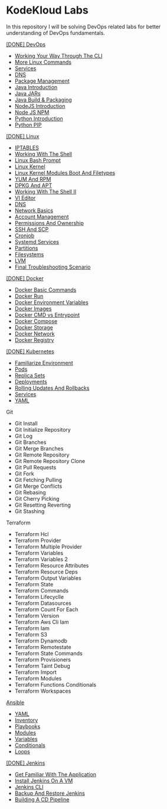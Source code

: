 # KodeKloud Labs

In this repository I will be solving DevOps related labs for better understanding of DevOps fundamentals.

[[DONE] DevOps](DevOps/devops.md)

- [Working Your Way Through The CLI](/DevOps/Dns/dns.md)
- [More Linux Commands](DevOps/More%20Linux%20Commands/more_linux_commands.md)
- [Services](DevOps/Services/services.md)
- [DNS](DevOps/Dns/dns.md)
- [Package Management](DevOps/Package%20Management/package_management.md)
- [Java Introduction](DevOps/Java%20Introduction/java_introduction.md)
- [Java JARs ](DevOps/Java%20JARs/java_jars.md)
- [Java Build & Packaging](DevOps/Java%20Build%20&%20Packages/java_build_and_packages.md)
- [NodeJS Introduction](DevOps/Node%20JS%20Introduction//node_js_introduction.md)
- [Node JS NPM](DevOps/Java%20JS%20NPM/java_js_npm.md)
- [Python Introduction](DevOps/Python%20Introduction/python_introduction.md)
- [Python PIP](DevOps/Python%20PIP/python_pip.md)
    
[[DONE] Linux](Linux/linux.md)

- [IPTABLES](Linux/IPTABLES/iptables.md)
- [Working With The Shell](Linux/Working%20With%20The%20Shell/working_with_the_shell.md)
- [Linux Bash Prompt](Linux/Linux%20Bash%20Prompt/linux_bash_prompt.md)
- [Linux Kernel](Linux/Linux%20Kernel/linux_kernel.md)
- [Linux Kernel Modules Boot And Filetypes](Linux/Linux%20Kernel%20Modules%20Boot%20And%20Filetypes/linux_kernel_modules_boot_and_filetypes.md)
- [YUM And RPM](Linux/YUM%20And%20RPM/yum_and_rpm.md)
- [DPKG And APT](Linux/DPKG%20And%20APT/dpkg_and_apt.md)
- [Working With The Shell II](Linux/Working%20With%20The%20Shell%20II/working_with_the_shell_ii.md)
- [VI Editor](Linux/VI%20Editor/vi_editor.md)
- [DNS](Linux/DNS/dns.md)
- [Network Basics](Linux/Network%20Basics/network_basics.md)
- [Account Management](Linux/Account%20Management/account_management.md)
- [Permissions And Ownership](Linux/Permissions%20And%20Ownership/permissions_and_ownership.md)
- [SSH And SCP](Linux/SSH%20And%20SCP/ssh_and_scp.md)
- [Cronjob](Linux/Cronjob/cronjob.md)
- [Systemd Services](Linux/Systemd%20Services/systemd_services.md)
- [Partitions](Linux/Partitions/partitions.md)
- [Filesystems](Linux/Filesystems/filesystems.md)
- [LVM](Linux/LVM/lvm.md)
- [Final Troubleshooting Scenario](Linux/Final%20Troubleshooting%20Scenario/final_throubleshooting_scenario.md)

[[DONE] Docker](Docker/docker.md)

- [Docker Basic Commands](Docker/Docker%20Basic%20Commands//docker_basic_commands.md)
- [Docker Run](Docker/Docker%20Run/docker_run.md)
- [Docker Environment Variables](Docker/Docker%20Environment%20Variables/docker_environment_variables.md)
- [Docker Images](Docker/Docker%20Images/docker_images.md)
- [Docker CMD vs Entrypoint](Docker/Docker%20CMD%20vs%20Entrypoint/docker_cmd_vs_entrypoint.md)
- [Docker Compose](Docker/Docker%20Compose/docker_compose.md)
- [Docker Storage](Docker/Docker%20Storage/docker_storage.md)
- [Docker Network](Docker/Docker%20Network/docker_network.md)
- [Docker Registry](Docker/Docker%20Registry/docker_registry.md)

[[DONE] Kubernetes](Kubernetes/kubernetes.md)

- [Familiarize Environment](Kubernetes/Familiarize%20Environment/familiarize_environment.md)
- [Pods](Kubernetes/Pods/pods.md)
- [Replica Sets](Kubernetes/Replica%20Sets/replica_sets.md)
- [Deployments](Kubernetes/Deployments/deployments.md)
- [Rolling Updates And Rollbacks](Kubernetes/Rolling%20Updates%20And%20Rollbacks/rolling_updates_and_rollbacks.md)
- [Services](Kubernetes/Services/services.md)
- [YAML](Kubernetes/YAML/yaml.md) 

Git 

- Git Install
- Git Initialize Repository
- Git Log
- Git Branches
- Git Merge Branches
- Git Remote Repository
- Git Remote Repository Clone
- Git Pull Requests
- Git Fork
- Git Fetching Pulling
- Git Merge Conflicts
- Git Rebasing
- Git Cherry Picking
- Git Resetting Reverting
- Git Stashing

Terraform

- Terraform Hcl
- Terraform Provider
- Terraform Multiple Provider
- Terraform Variables
- Terraform Variables 2
- Terraform Resource Attributes
- Terraform Resource Deps
- Terraform Output Variables
- Terraform State
- Terraform Commands
- Terraform Lifecyclle
- Terraform Datasources
- Terraform Count For Each
- Terraform Version 
- Terraform Aws Cli Iam
- Terraform Iam
- Terraform S3
- Terraform Dynamodb
- Terraform Remotestate
- Terraform State Commands
- Terraform Provisioners
- Terraform Taint Debug
- Terraform Import
- Terraform Modules
- Terraform Functions Conditionals
- Terraform Workspaces

[Ansible](Ansible/ansible.md)

- [YAML](Ansible/YAML/yaml.md)
- [Inventory](Ansible/Inventory/inventory.md)
- [Playbooks](Ansible/Playbooks/playbooks.md)
- [Modules](Ansible/Modules/modules.md)
- [Variables](Ansible/Variables/variables.md)
- [Conditionals](Ansible/Conditionals/conditionals.md)
- [Loops](Ansible/Loops/loops.md)

[[DONE] Jenkins](Jenkins/jenkins.md)

- [Get Familiar With The Application](Jenkins/Get%20Familiar%20With%20The%20Application/get_familiar_with_the_application.md)
- [Install Jenkins On A VM](Jenkins/Install%20Jenkins%20On%20A%20VM/install_jenkins_on_a_vm.md)
- [Jenkins CLI](Jenkins/Jenkins%20CLI/jenkins_cli.md)
- [Backup And Restore Jenkins](Jenkins/Backup%20And%20Restore%20Jenkins/backup_and_restore_jenkins.md)
- [Building A CD Pipeline](Jenkins/Building%20A%20CD%20Pipeline/building_a_cd_pipeline.md)
